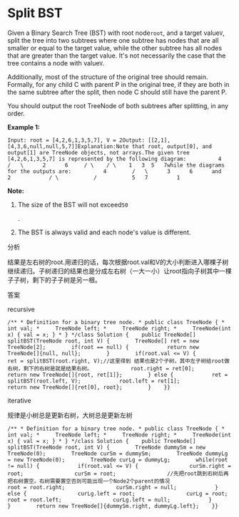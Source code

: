 # Split BST

Given a Binary Search Tree \(BST\) with root node`root`, and a target value`V`, split the tree into two subtrees where one subtree has nodes that are all smaller or equal to the target value, while the other subtree has all nodes that are greater than the target value. It's not necessarily the case that the tree contains a node with value`V`.

Additionally, most of the structure of the original tree should remain. Formally, for any child C with parent P in the original tree, if they are both in the same subtree after the split, then node C should still have the parent P.

You should output the root TreeNode of both subtrees after splitting, in any order.

**Example 1:**

```text
Input: root = [4,2,6,1,3,5,7], V = 2Output: [[2,1],[4,3,6,null,null,5,7]]Explanation:Note that root, output[0], and output[1] are TreeNode objects, not arrays.The given tree [4,2,6,1,3,5,7] is represented by the following diagram:          4        /   \      2      6     / \    / \    1   3  5   7while the diagrams for the outputs are:          4        /   \      3      6      and    2            / \           /           5   7         1
```

**Note:**

1. The size of the BST will not exceed`50`

   .

2. The BST is always valid and each node's value is different.

分析

结果是左右树的root.用递归的话，每次根据root.val和V的大小判断进入哪棵子树继续递归。子树递归的结果也是分成左右树（一大一小）让root指向子树其中一棵子子树，剩下的子子树是另一根。

答案

recursive

```text
/** * Definition for a binary tree node. * public class TreeNode { *     int val; *     TreeNode left; *     TreeNode right; *     TreeNode(int x) { val = x; } * } */class Solution {    public TreeNode[] splitBST(TreeNode root, int V) {        TreeNode[] ret = new TreeNode[2];        if(root == null) {            return new TreeNode[]{null, null};        }        if(root.val <= V) {            ret = splitBST(root.right, V);//这里得到 结果也是2个子树，其中左子树给root做右树，剩下的右树是就是结果右树。            root.right = ret[0];            return new TreeNode[]{root, ret[1]};        } else {            ret = splitBST(root.left, V);            root.left = ret[1];            return new TreeNode[]{ret[0], root};        }    }}
```

iterative

规律是小树总是更新右树，大树总是更新左树

```text
/** * Definition for a binary tree node. * public class TreeNode { *     int val; *     TreeNode left; *     TreeNode right; *     TreeNode(int x) { val = x; } * } */class Solution {    public TreeNode[] splitBST(TreeNode root, int V) {        TreeNode dummySm = new TreeNode(0);        TreeNode curSm = dummySm;        TreeNode dummyLg = new TreeNode(0);        TreeNode curLg = dummyLg;        while(root != null) {            if(root.val <= V) {                curSm.right = root;                curSm = root;                //先把root跳到右树后再把右树置空。右树需要置空否则可能出现一个Node2个parent的情况                root = root.right;                curSm.right = null;            } else {                curLg.left = root;                curLg = root;                root = root.left;                curLg.left = null;            }        }        return new TreeNode[]{dummySm.right, dummyLg.left};    }}
```

